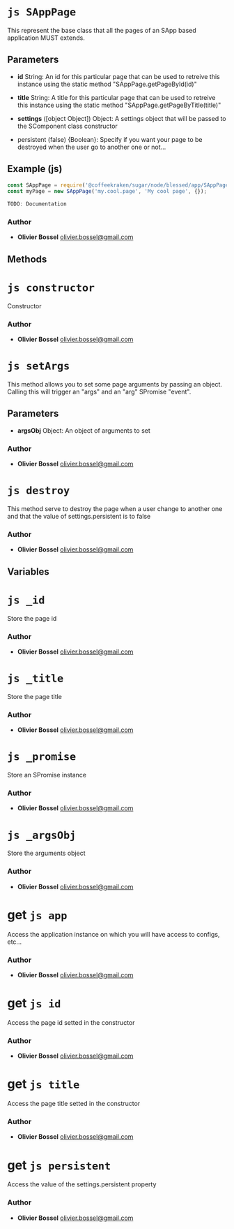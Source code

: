 


<!-- @namespace    sugar.node.blessed.app -->
<!-- @name    SAppPage -->

# ```js SAppPage ```


This represent the base class that all the pages of an SApp based application
MUST extends.

## Parameters

- **id**  String: An id for this particular page that can be used to retreive this instance using the static method "SAppPage.getPageById(id)"

- **title**  String: A title for this particular page that can be used to retreive this instance using the static method "SAppPage.getPageByTitle(title)"

- **settings** ([object Object]) Object: A settings object that will be passed to the SComponent class constructor
- persistent (false) {Boolean}: Specify if you want your page to be destroyed when the user go to another one or not...



## Example (js)

```js
const SAppPage = require('@coffeekraken/sugar/node/blessed/app/SAppPage');
const myPage = new SAppPage('my.cool.page', 'My cool page', {});

TODO: Documentation
```


### Author
- **Olivier Bossel** <a href="mailto:olivier.bossel@gmail.com">olivier.bossel@gmail.com</a> 


## Methods



<!-- @name    constructor -->

# ```js constructor ```


Constructor




### Author
- **Olivier Bossel** <a href="mailto:olivier.bossel@gmail.com">olivier.bossel@gmail.com</a> 




<!-- @name    setArgs -->

# ```js setArgs ```


This method allows you to set some page arguments by passing an object.
Calling this will trigger an "args" and an "arg" SPromise "event".

## Parameters

- **argsObj**  Object: An object of arguments to set




### Author
- **Olivier Bossel** <a href="mailto:olivier.bossel@gmail.com">olivier.bossel@gmail.com</a> 




<!-- @name    destroy -->

# ```js destroy ```


This method serve to destroy the page when a user change to another one and that the
value of settings.persistent is to false




### Author
- **Olivier Bossel** <a href="mailto:olivier.bossel@gmail.com">olivier.bossel@gmail.com</a> 


## Variables



<!-- @name    _id -->

# ```js _id ```


Store the page id



### Author
- **Olivier Bossel** <a href="mailto:olivier.bossel@gmail.com">olivier.bossel@gmail.com</a> 




<!-- @name    _title -->

# ```js _title ```


Store the page title



### Author
- **Olivier Bossel** <a href="mailto:olivier.bossel@gmail.com">olivier.bossel@gmail.com</a> 




<!-- @name    _promise -->

# ```js _promise ```


Store an SPromise instance



### Author
- **Olivier Bossel** <a href="mailto:olivier.bossel@gmail.com">olivier.bossel@gmail.com</a> 




<!-- @name    _argsObj -->

# ```js _argsObj ```


Store the arguments object



### Author
- **Olivier Bossel** <a href="mailto:olivier.bossel@gmail.com">olivier.bossel@gmail.com</a> 




<!-- @name    app -->

# get ```js app ```


Access the application instance on which you will have access to configs, etc...



### Author
- **Olivier Bossel** <a href="mailto:olivier.bossel@gmail.com">olivier.bossel@gmail.com</a> 




<!-- @name    id -->

# get ```js id ```


Access the page id setted in the constructor



### Author
- **Olivier Bossel** <a href="mailto:olivier.bossel@gmail.com">olivier.bossel@gmail.com</a> 




<!-- @name    title -->

# get ```js title ```


Access the page title setted in the constructor



### Author
- **Olivier Bossel** <a href="mailto:olivier.bossel@gmail.com">olivier.bossel@gmail.com</a> 




<!-- @name    persistent -->

# get ```js persistent ```


Access the value of the settings.persistent property



### Author
- **Olivier Bossel** <a href="mailto:olivier.bossel@gmail.com">olivier.bossel@gmail.com</a> 

